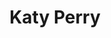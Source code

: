---
layout: post
title: Katy Perry
caption: algorithmically produced composition, Vogue Italia
description: 
categories: [Teacher]
image: Katy-Perry-thumbnail.png
video: https://www.dropbox.com/sh/mnxu7mqmqbhojzu/AABqYj4NzhNxLqJAmvfRGaJka/KATYPERRY_VOGUEIT.mov?dl=1
---
